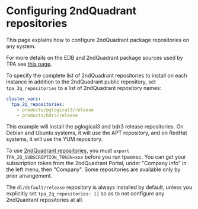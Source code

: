 # Configuring 2ndQuadrant repositories

This page explains how to configure 2ndQuadrant package repositories on
any system.

For more details on the EDB and 2ndQuadrant package sources used by 
TPA see [this page](2q_and_edb_repositories.md).

To specify the complete list of 2ndQuadrant repositories to install on
each instance in addition to the 2ndQuadrant public repository, set
`tpa_2q_repositories` to a list of 2ndQuadrant repository names:

```yaml
cluster_vars:
  tpa_2q_repositories:
    - products/pglogical3/release
    - products/bdr3/release
```

This example will install the pglogical3 and bdr3 release repositories.
On Debian and Ubuntu systems, it will use the APT repository, and on
RedHat systems, it will use the YUM repository.

To use
[2ndQuadrant repositories](https://techsupport.enterprisedb.com/customer_portal/sw/),
you must `export TPA_2Q_SUBSCRIPTION_TOKEN=xxx` before you run
tpaexec. You can get your subscription token from the 2ndQuadrant
Portal, under "Company info" in the left menu, then "Company". Some
repositories are available only by prior arrangement.

The `dl/default/release` repository is always installed by default,
unless you explicitly set `tpa_2q_repositories: []` so as to not
configure any 2ndQuadrant repositories at all.

